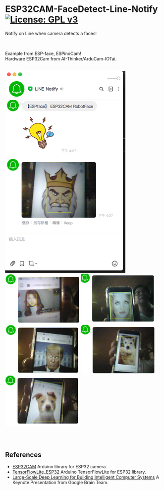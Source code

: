 # ESP32CAM-FaceDetect-Line-Notify [![License: GPL v3](https://img.shields.io/badge/License-GPLv3-blue.svg)](https://www.gnu.org/licenses/gpl-3.0)<br>
Notify on Line when camera detects a faces!
 
<br><br>
Example from ESP-face, ESPinoCam!<br>
Hardware ESP32Cam from AI-Thinker/ArduCam-IOTai.
<br><br>

<img src="pictures/faceKingLine.png"/>  
<img src="pictures/faceZU.png" width=240 /> 
<img src="pictures/faceWWomen.png" width=240 /> 
<img src="pictures/faceTrump.png" width=240/> 
<img src="pictures/faceDoggy.png" width=240/> 
<img src="pictures/faceDog.png" width=240/>

 
<br><br>

## References
  - [ESP32CAM](https://github.com/espressif/esp32-camera)  Arduino library for ESP32 camera.
  - [TensorFlowLite_ESP32](https://github.com/tanakamasayuki/Arduino_TensorFlowLite_ESP32)  Arduino TensorFlowLite for ESP32 library.
  - [Large-Scale Deep Learning for Building Intelligent Computer Systems](https://www.slideshare.net/embeddedvision/largescale-deep-learning-for-building-intelligent-computer-systems-a-keynote-presentation-from-google) A Keynote Presentation from Google Brain Team.
